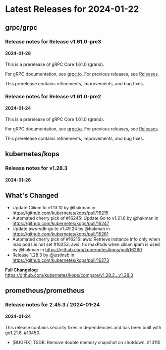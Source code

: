# Latest Releases for 2024-01-22  
## grpc/grpc  
### Release notes for Release v1.61.0-pre3  
#### 2024-01-28  
This is a prerelease of gRPC Core 1.61.0 (grand).

For gRPC documentation, see [grpc.io](https://grpc.io/). For previous releases, see [Releases](https://github.com/grpc/grpc/releases).

This prerelease contains refinements, improvements, and bug fixes.
  
### Release notes for Release v1.61.0-pre2  
#### 2024-01-24  
This is a prerelease of gRPC Core 1.61.0 (grand).

For gRPC documentation, see [grpc.io](https://grpc.io/). For previous releases, see [Releases](https://github.com/grpc/grpc/releases).

This prerelease contains refinements, improvements, and bug fixes.
  
## kubernetes/kops  
### Release notes for v1.28.3  
#### 2024-01-26  
## What's Changed
* Update Cilium to v1.13.10 by @hakman in https://github.com/kubernetes/kops/pull/16215
* Automated cherry pick of #16245: Update Go to v1.21.6 by @hakman in https://github.com/kubernetes/kops/pull/16247
* Update aws-sdk-go to v1.49.24 by @hakman in https://github.com/kubernetes/kops/pull/16261
* Automated cherry pick of #16216: aws: Retrieve instance info only when max pods is not set
#16253: aws: fix maxPods when cilium ipam is used by @hakman in https://github.com/kubernetes/kops/pull/16260
* Release 1.28.3 by @justinsb in https://github.com/kubernetes/kops/pull/16273


**Full Changelog**: https://github.com/kubernetes/kops/compare/v1.28.2...v1.28.3  
## prometheus/prometheus  
### Release notes for 2.45.3 / 2024-01-24  
#### 2024-01-24  
This release contains security fixes in dependencies and has been built with go1.21.6. #13450.

* [BUGFIX] TSDB: Remove double memory snapshot on shutdown. #13110
  
